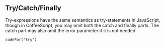 ## Try/Catch/Finally

Try-expressions have the same semantics as try-statements in JavaScript, though in CoffeeScript, you may omit _both_ the catch and finally parts. The catch part may also omit the error parameter if it is not needed.

```
codeFor('try')
```
